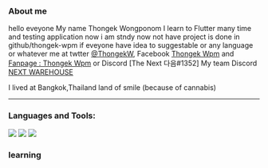 ### About me 
hello eveyone My name Thongek Wongponom I learn to Flutter many time and testing application 
now i am stndy now not have project is done in github/thongek-wpm if eveyone have idea to suggestable or any language or whatever me at twtter [@ThongekW](https://twitter.com/ThongekW), Facebook [Thongek Wpm](https://www.facebook.com/BreakerGEz) and [Fanpage : Thongek Wpm](https://www.facebook.com/ThongekWpmTh/) or Discord [The Next 다음#1352]
My team Discord [NEXT WAREHOUSE](https://discord.gg/bppT8TaYrf)

I lived at Bangkok,Thailand land of smile (because of cannabis)
___________________________________________________________________________________________________________________________________


### Languages and Tools:
<a href=https://flutter.dev><img src = https://user-images.githubusercontent.com/70640558/205962213-7168570a-4f33-4369-891c-5bf45ada4612.png ></a> 
<a href= https://firebase.google.com><img src =https://user-images.githubusercontent.com/70640558/205962094-6b4918db-b1b7-4afa-a93b-8d6ec8810a81.png></a>
<a href= https://code.visualstudio.com><img src = https://user-images.githubusercontent.com/70640558/205961074-60b5c636-ac50-4ec8-813f-7c8b0663fed5.png></a>


### learning 
